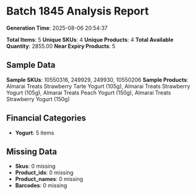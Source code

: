 # Batch 1845 Analysis Report

**Generation Time**: 2025-08-06 20:54:37

**Total Items**: 5
**Unique SKUs**: 4
**Unique Products**: 4
**Total Available Quantity**: 2855.00
**Near Expiry Products**: 5

## Sample Data
**Sample SKUs**: 10550316, 249929, 249930, 10550206
**Sample Products**: Almarai Treats Strawberry Tarte Yogurt (105g), Almarai Treats Strawberry Yogurt (105g), Almarai Treats Peach Yogurt (150g), Almarai Treats Strawberry Yogurt (150g)

## Financial Categories
- **Yogurt**: 5 items

## Missing Data
- **Skus**: 0 missing
- **Product_ids**: 0 missing
- **Product_names**: 0 missing
- **Barcodes**: 0 missing
